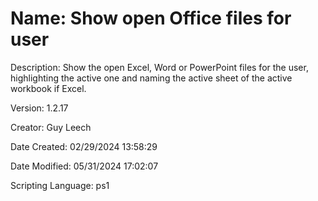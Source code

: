 ﻿# Name: Show open Office files for user

Description: Show the open Excel, Word or PowerPoint files for the user, highlighting the active one and naming the active sheet of the active workbook if Excel.

Version: 1.2.17

Creator: Guy Leech

Date Created: 02/29/2024 13:58:29

Date Modified: 05/31/2024 17:02:07

Scripting Language: ps1

